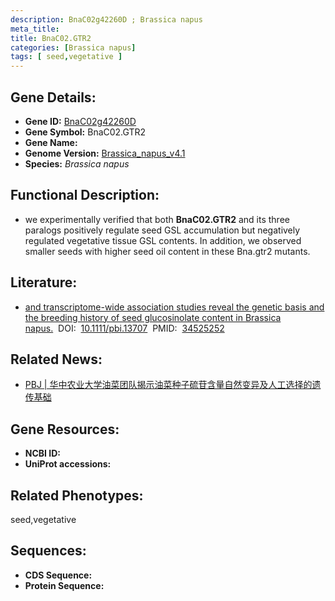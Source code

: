 ```yaml
---
description: BnaC02g42260D ; Brassica napus
meta_title:
title: BnaC02.GTR2
categories: [Brassica napus]
tags: [ seed,vegetative ]
---
```


## Gene Details:
- **Gene ID:**	[BnaC02g42260D]()
- **Gene Symbol:** BnaC02.GTR2
- **Gene Name:** 
- **Genome Version:** [	Brassica_napus_v4.1]()
- **Species:** *Brassica napus*

## Functional Description:
   - we experimentally verified that both **BnaC02.GTR2** and its three paralogs positively regulate seed GSL accumulation but negatively regulated vegetative tissue GSL contents. In addition, we observed smaller seeds with higher seed oil content in these Bna.gtr2 mutants.

## Literature:
   - [and transcriptome-wide association studies reveal the genetic basis and the breeding history of seed glucosinolate content in Brassica napus.]( https://onlinelibrary.wiley.com/doi/10.1111/pbi.13707)&nbsp;&nbsp;DOI:&nbsp;&nbsp;[10.1111/pbi.13707](https://onlinelibrary.wiley.com/doi/10.1111/pbi.13707)&nbsp;&nbsp;PMID:&nbsp;&nbsp;[34525252](https://pubmed.ncbi.nlm.nih.gov/34525252/)

## Related News:
   - [PBJ | 华中农业大学油菜团队揭示油菜种子硫苷含量自然变异及人工选择的遗传基础](https://mp.weixin.qq.com/s?__biz=Mzg3MDEwNDEyMg==&mid=2247517357&idx=1&sn=f05c3ee3a4100d29ab8dd3b41d78d665&chksm=ce9029f8f9e7a0ee19ff0710d883947a97d0c6160636145f5a8b7e3152231773115f47bdf355&scene=27#wechat_redirect)

## Gene Resources:
- **NCBI ID:** [](https://www.ncbi.nlm.nih.gov/gene/?term=)
- **UniProt accessions:** [](https://www.uniprot.org/uniprotkb//entry)

## Related Phenotypes:
seed,vegetative

## Sequences:
- **CDS Sequence:**
- **Protein Sequence:**
